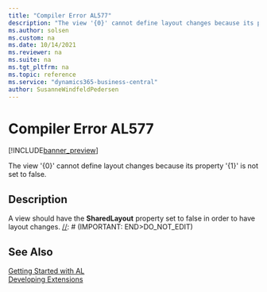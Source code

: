 ```yaml
---
title: "Compiler Error AL577"
description: "The view '{0}' cannot define layout changes because its property '{1}' is not set to false."
ms.author: solsen
ms.custom: na
ms.date: 10/14/2021
ms.reviewer: na
ms.suite: na
ms.tgt_pltfrm: na
ms.topic: reference
ms.service: "dynamics365-business-central"
author: SusanneWindfeldPedersen
---
```

[//]: # (START>DO_NOT_EDIT)
[//]: # (IMPORTANT:Do not edit any of the content between here and the END>DO_NOT_EDIT.)
[//]: # (Any modifications should be made in the .xml files in the ModernDev repo.)
# Compiler Error AL577

[!INCLUDE[banner_preview](../includes/banner_preview.md)]

The view '{0}' cannot define layout changes because its property '{1}' is not set to false.


## Description
A view should have the **SharedLayout** property set to false in order to have layout changes.
[//]: # (IMPORTANT: END>DO_NOT_EDIT)
## See Also  
[Getting Started with AL](../devenv-get-started.md)  
[Developing Extensions](../devenv-dev-overview.md)  